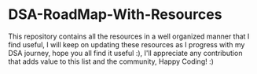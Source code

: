 # DSA-RoadMap-With-Resources
This repository contains all the resources in a well organized manner that I find useful, I will keep on updating these resources as I progress with my DSA journey, hope you all find it useful :), I'll appreciate any contribution that adds value to this list and the community, Happy Coding! :)
